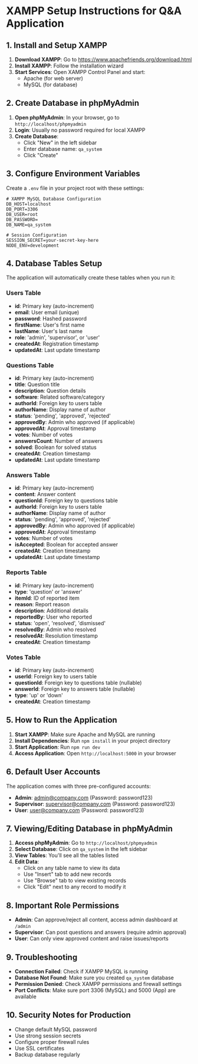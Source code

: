 # XAMPP Setup Instructions for Q&A Application

## 1. Install and Setup XAMPP

1. **Download XAMPP**: Go to https://www.apachefriends.org/download.html
2. **Install XAMPP**: Follow the installation wizard
3. **Start Services**: Open XAMPP Control Panel and start:
   - Apache (for web server)
   - MySQL (for database)

## 2. Create Database in phpMyAdmin

1. **Open phpMyAdmin**: In your browser, go to `http://localhost/phpmyadmin`
2. **Login**: Usually no password required for local XAMPP
3. **Create Database**: 
   - Click "New" in the left sidebar
   - Enter database name: `qa_system`
   - Click "Create"

## 3. Configure Environment Variables

Create a `.env` file in your project root with these settings:

```env
# XAMPP MySQL Database Configuration
DB_HOST=localhost
DB_PORT=3306
DB_USER=root
DB_PASSWORD=
DB_NAME=qa_system

# Session Configuration
SESSION_SECRET=your-secret-key-here
NODE_ENV=development
```

## 4. Database Tables Setup

The application will automatically create these tables when you run it:

### Users Table
- **id**: Primary key (auto-increment)
- **email**: User email (unique)
- **password**: Hashed password
- **firstName**: User's first name
- **lastName**: User's last name
- **role**: 'admin', 'supervisor', or 'user'
- **createdAt**: Registration timestamp
- **updatedAt**: Last update timestamp

### Questions Table
- **id**: Primary key (auto-increment)
- **title**: Question title
- **description**: Question details
- **software**: Related software/category
- **authorId**: Foreign key to users table
- **authorName**: Display name of author
- **status**: 'pending', 'approved', 'rejected'
- **approvedBy**: Admin who approved (if applicable)
- **approvedAt**: Approval timestamp
- **votes**: Number of votes
- **answersCount**: Number of answers
- **solved**: Boolean for solved status
- **createdAt**: Creation timestamp
- **updatedAt**: Last update timestamp

### Answers Table
- **id**: Primary key (auto-increment)
- **content**: Answer content
- **questionId**: Foreign key to questions table
- **authorId**: Foreign key to users table
- **authorName**: Display name of author
- **status**: 'pending', 'approved', 'rejected'
- **approvedBy**: Admin who approved (if applicable)
- **approvedAt**: Approval timestamp
- **votes**: Number of votes
- **isAccepted**: Boolean for accepted answer
- **createdAt**: Creation timestamp
- **updatedAt**: Last update timestamp

### Reports Table
- **id**: Primary key (auto-increment)
- **type**: 'question' or 'answer'
- **itemId**: ID of reported item
- **reason**: Report reason
- **description**: Additional details
- **reportedBy**: User who reported
- **status**: 'open', 'resolved', 'dismissed'
- **resolvedBy**: Admin who resolved
- **resolvedAt**: Resolution timestamp
- **createdAt**: Creation timestamp

### Votes Table
- **id**: Primary key (auto-increment)
- **userId**: Foreign key to users table
- **questionId**: Foreign key to questions table (nullable)
- **answerId**: Foreign key to answers table (nullable)
- **type**: 'up' or 'down'
- **createdAt**: Creation timestamp

## 5. How to Run the Application

1. **Start XAMPP**: Make sure Apache and MySQL are running
2. **Install Dependencies**: Run `npm install` in your project directory
3. **Start Application**: Run `npm run dev`
4. **Access Application**: Open `http://localhost:5000` in your browser

## 6. Default User Accounts

The application comes with three pre-configured accounts:

- **Admin**: admin@company.com (Password: password123)
- **Supervisor**: supervisor@company.com (Password: password123)  
- **User**: user@company.com (Password: password123)

## 7. Viewing/Editing Database in phpMyAdmin

1. **Access phpMyAdmin**: Go to `http://localhost/phpmyadmin`
2. **Select Database**: Click on `qa_system` in the left sidebar
3. **View Tables**: You'll see all the tables listed
4. **Edit Data**: 
   - Click on any table name to view its data
   - Use "Insert" tab to add new records
   - Use "Browse" tab to view existing records
   - Click "Edit" next to any record to modify it

## 8. Important Role Permissions

- **Admin**: Can approve/reject all content, access admin dashboard at `/admin`
- **Supervisor**: Can post questions and answers (require admin approval)
- **User**: Can only view approved content and raise issues/reports

## 9. Troubleshooting

- **Connection Failed**: Check if XAMPP MySQL is running
- **Database Not Found**: Make sure you created `qa_system` database
- **Permission Denied**: Check XAMPP permissions and firewall settings
- **Port Conflicts**: Make sure port 3306 (MySQL) and 5000 (App) are available

## 10. Security Notes for Production

- Change default MySQL password
- Use strong session secrets
- Configure proper firewall rules
- Use SSL certificates
- Backup database regularly